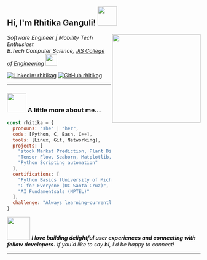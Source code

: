 <h2> Hi, I'm Rhitika Ganguli! <img src="https://media.giphy.com/media/mGcNjsfWAjY5AEZNw6/giphy.gif" width="50"></h2>
<img align='right' src="https://media.giphy.com/media/ieyl9zmCjO4b4t6qoY/giphy.gif" width="230">

<p>
  <em>
    Software Engineer | Mobility Tech Enthusiast<br>
    B.Tech Computer Science, <a href="https://jiscollege.ac.in/">JIS College of Engineering</a>
    <img src="https://media.giphy.com/media/3oEduSbSGpGaRX2Vri/giphy.gif" width="30">
  </em>
</p>

[![Linkedin: rhitikag](https://img.shields.io/badge/-rhitikag-blue?style=flat-square&logo=Linkedin&logoColor=white&link=https://www.linkedin.com/in/rhitikag/)](https://www.linkedin.com/in/rhitikag/)
[![GitHub rhitikag](https://img.shields.io/github/followers/rhitikag?label=follow&style=social)](https://github.com/rhitikag)

---

### <img src="https://media.giphy.com/media/VgCDAzcKvsR6OM0uWg/giphy.gif" width="50"> A little more about me...

```javascript
const rhitika = {
  pronouns: "she" | "her",
  code: [Python, C, Bash, C++],
  tools: [Linux, Git, Networking],
  projects: [
    "stock Market Prediction, Plant Disease Detection",
    "Tensor Flow, Seaborn, Matplotlib, Excel, C, Python",
    "Python Scripting automation"
  ],
  certifications: [
    "Python Basics (University of Michigan)",
    "C for Everyone (UC Santa Cruz)",
    "AI Fundamentsals (NPTEL)"
  ],
  challenge: "Always learning—currently exploring open source, networking, AI/ML, Depp learning"
}
```

<img src="https://media.giphy.com/media/LnQjpWaON8nhr21vNW/giphy.gif" width="60"> <em><b>I love building delightful user experiences and connecting with fellow developers.</b> If you'd like to say <b>hi</b>, I'd be happy to connect!</em>

---

